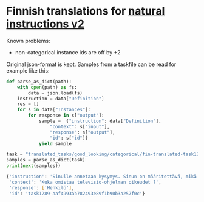 # Finnish translations for [natural instructions v2](https://github.com/allenai/natural-instructions)

Known problems:
* non-categorical instance ids are off by +2


Original json-format is kept. Samples from a taskfile can be read for example like this:


```python
def parse_as_dict(path):
    with open(path) as fs:
        data = json.load(fs)
    instruction = data["Definition"]
    res = []
    for s in data["Instances"]:
        for response in s["output"]:
            sample =  {"instruction": data["Definition"], 
                "context": s["input"], 
                "response": s["output"], 
                "id": s["id"]}
            yield sample

task = "translated_tasks/good_looking/categorical/fin-translated-task1289_trec_classification.json"
samples = parse_as_dict(task)
print(next(samples))

```
```bash
{'instruction': 'Sinulle annetaan kysymys. Sinun on määritettävä, mikä luokka kuvaa kysymystä paremmin. Kysymys kuuluu kuvausluokkaan, jos siinä kysytään kuvauksesta ja abstrakteista käsitteistä. Entiteettikysymykset koskevat entiteettejä, kuten eläimiä, värejä, urheilulajeja jne. Lyhennekysymykset kysyvät lyhenteistä ja lyhennetyistä ilmauksista. Ihmisiä, henkilön kuvausta ja henkilöiden ryhmää tai organisaatiota koskevat kysymykset luokitellaan luokkaan Ihminen. Määräkysymykset koskevat numeerisia arvoja ja sijaintikysymykset sijainteja, kaupunkeja ja maita. Vastaus saa olla pituudeltaan yhden sanan. Vastaa "Kuvaus", "Entiteetti", "Lyhenne", "Henkilö", "Määrä" tai "Sijainti".',
 'context': 'Kuka omistaa televisio-ohjelman oikeudet ?',
 'response': ['Henkilö'],
 'id': 'task1289-aaf4993ab782493e89f1b90b3a257f0c'}
 ```

